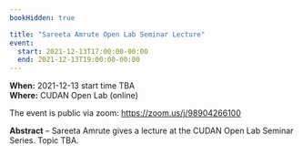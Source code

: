 ```yaml
---
bookHidden: true

title: "Sareeta Amrute Open Lab Seminar Lecture"
event:
  start: 2021-12-13T17:00:00-00:00
  end: 2021-12-13T19:00:00-00:00
---
```


**When:** 2021-12-13 start time TBA  
**Where:** CUDAN Open Lab (online)  

The event is public via zoom: https://zoom.us/j/98904266100    

<!--more-->
**Abstract** – Sareeta Amrute gives a lecture at the CUDAN Open Lab Seminar Series. Topic TBA.

